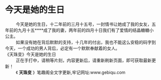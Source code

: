 <h1>今天是她的生日</h1>
<div id="content">&nbsp&nbsp&nbsp&nbsp&nbsp&nbsp&nbsp&nbsp
 今天是她的生日，十二年前的三月十五号，一封情书让她成了我的女友，五年前的九月十五****成了我的妻，两年前的四月十日我们有了爱情的结晶糖糖小公主。
 <br/>&nbsp&nbsp&nbsp&nbsp&nbsp&nbsp&nbsp&nbsp
 如果没有她在背后默默的支持，十几年的付出，我也不能这么安稳的码字到今天，一个成功的男人背后，必定有一个默默奉献着的女人。
 <br/>
 《天珠变》今天是她的生日
 <br/>&nbsp&nbsp&nbsp&nbsp&nbsp&nbsp&nbsp&nbsp
 正在手打中，请稍等片刻，内容更新后，请重新刷新页面，即可获取最新更新！
 <br/>&nbsp&nbsp&nbsp&nbsp&nbsp&nbsp&nbsp&nbsp
 《
 <b>
  天珠变
 </b>
 》笔趣阁全文字更新,牢记网址:www.gebiqu.com
 <br/>&nbsp&nbsp&nbsp&nbsp&nbsp&nbsp&nbsp&nbsp
 <br/>
</div>
